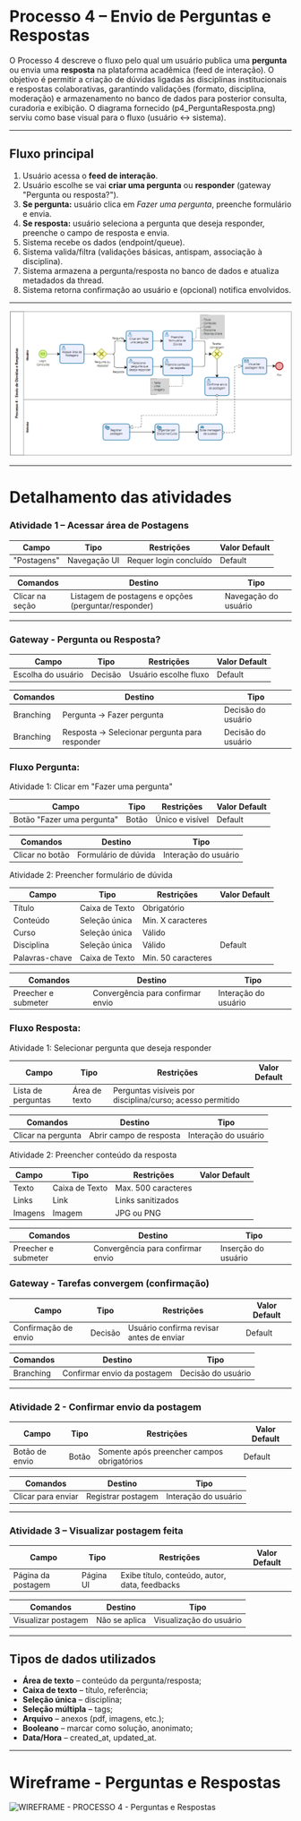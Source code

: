 # Processo 4 – Envio de Perguntas e Respostas

O Processo 4 descreve o fluxo pelo qual um usuário publica uma **pergunta** ou envia uma **resposta** na plataforma acadêmica (feed de interação). O objetivo é permitir a criação de dúvidas ligadas às disciplinas institucionais e respostas colaborativas, garantindo validações (formato, disciplina, moderação) e armazenamento no banco de dados para posterior consulta, curadoria e exibição. O diagrama fornecido (p4_PerguntaResposta.png) serviu como base visual para o fluxo (usuário ↔ sistema).

---

## Fluxo principal
1. Usuário acessa o **feed de interação**.  
2. Usuário escolhe se vai **criar uma pergunta** ou **responder** (gateway "Pergunta ou resposta?").  
3. **Se pergunta:** usuário clica em *Fazer uma pergunta*, preenche formulário e envia.  
4. **Se resposta:** usuário seleciona a pergunta que deseja responder, preenche o campo de resposta e envia.  
5. Sistema recebe os dados (endpoint/queue).  
6. Sistema valida/filtra (validações básicas, antispam, associação à disciplina).  
7. Sistema armazena a pergunta/resposta no banco de dados e atualiza metadados da thread.  
8. Sistema retorna confirmação ao usuário e (opcional) notifica envolvidos.

---

![PROCESSO 4 - Envio de Perguntas e Respostas](../images/p4_PerguntaResposta.png "Modelo BPMN do Processo 4.")

---

# Detalhamento das atividades  

### Atividade 1 – Acessar área de Postagens 

| **Campo**         | **Tipo**       | **Restrições**              | **Valor Default** |
|-------------------|----------------|-----------------------------|-------------------|
| "Postagens"       | Navegação UI   | Requer login concluído      |  Default          |

| **Comandos**      | **Destino**            | **Tipo**   |
|-------------------|------------------------|------------|
| Clicar na seção   | Listagem de postagens e opções (perguntar/responder) | Navegação do usuário |

---

### Gateway - Pergunta ou Resposta?
| **Campo**          | **Tipo**    | **Restrições**                                | **Valor Default** |
|--------------------|-------------|-----------------------------------------------|-------------------|
| Escolha do usuário | Decisão     | Usuário escolhe fluxo | Default                                   |

| **Comandos**       | **Destino**                      | **Tipo**   |
|--------------------|----------------------------------|------------|
| Branching          | Pergunta → Fazer pergunta        | Decisão do usuário |
| Branching          | Resposta → Selecionar pergunta para responder | Decisão do usuário |


### Fluxo Pergunta:

Atividade 1: Clicar em "Fazer uma pergunta" 

| **Campo**          | **Tipo**    | **Restrições**                | **Valor Default** |
|--------------------|-------------|-------------------------------|-------------------|
| Botão "Fazer uma pergunta" | Botão | Único e visível  | Default  |         

| **Comandos**       | **Destino**                      | **Tipo**   |
|--------------------|----------------------------------|------------|
| Clicar no botão    | Formulário de dúvida | Interação do usuário   |

Atividade 2: Preencher formulário de dúvida

| **Campo**          | **Tipo**    | **Restrições**                | **Valor Default** |
|--------------------|-------------|-------------------------------|-------------------|
| Título   | Caixa de Texto | Obrigatório | | 
| Conteúdo | Seleção única | Min. X caracteres | |
| Curso | Seleção única | Válido| | Default|
| Disciplina | Seleção única | Válido| Default|
| Palavras-chave |Caixa de Texto  | Min. 50 caracteres | |

| **Comandos**       | **Destino**                       | **Tipo**             |
|--------------------|-----------------------------------|----------------------|
| Preecher e submeter| Convergência para confirmar envio | Interação do usuário |


### Fluxo Resposta:
Atividade 1: Selecionar pergunta que deseja responder 

| **Campo**          | **Tipo**        | **Restrições**               |**Valor Default**|
|--------------------|-----------------|------------------------------|------------|
| Lista de perguntas | Área de texto   | Perguntas visíveis por disciplina/curso; acesso permitido  | |

| **Comandos**       | **Destino**                      | **Tipo**   |
|--------------------|----------------------------------|------------|
| Clicar na pergunta | Abrir campo de resposta | Interação do usuário|

Atividade 2: Preencher conteúdo da resposta 

| **Campo**          | **Tipo**    | **Restrições**                |**Valor Default**|
|--------------------|-------------|-------------------------------|-----------------|
| Texto   | Caixa de Texto | Max. 500 caracteres |
| Links   | Link | Links sanitizados | |
| Imagens | Imagem | JPG ou PNG |  |

| **Comandos**       | **Destino**                      | **Tipo**   |
|--------------------|----------------------------------|------------|
| Preecher e submeter| Convergência para confirmar envio| Inserção do usuário |


### Gateway - Tarefas convergem (confirmação)
| **Campo**          | **Tipo**    | **Restrições**                                |**Valor Default**|
|--------------------|-------------|-----------------------------------------------|----------|
|Confirmação de envio| Decisão     | Usuário confirma revisar antes de enviar      | Default  |

| **Comandos**       | **Destino**                      | **Tipo**   |
|--------------------|----------------------------------|------------|
| Branching          | Confirmar envio da postagem      | Decisão do usuário |


---

### Atividade 2 - Confirmar envio da postagem 

| **Campo**          | **Tipo**    | **Restrições**                |**Valor Default**|
|--------------------|-------------|-------------------------------|------------|
| Botão de envio     | Botão       | Somente após preencher campos obrigatórios | Default  |

| **Comandos**       | **Destino**                      | **Tipo**   |
|--------------------|----------------------------------|------------|
|Clicar para enviar  | Registrar postagem               | Interação do usuário |


---

### Atividade 3 – Visualizar postagem feita 
 
| **Campo**         | **Tipo**        | **Restrições**                                 |**Valor Default** |
|-------------------|-----------------|------------------------------------------------|------------------|
| Página da postagem| Página UI       | Exibe título, conteúdo, autor, data, feedbacks | |

| **Comandos**       | **Destino**                 | **Tipo**   |
|--------------------|-----------------------------|------------|
| Visualizar postagem| Não se aplica               | Visualização do usuário |

---

## Tipos de dados utilizados
- **Área de texto** – conteúdo da pergunta/resposta;  
- **Caixa de texto** – título, referência;  
- **Seleção única** – disciplina;  
- **Seleção múltipla** – tags;  
- **Arquivo** – anexos (pdf, imagens, etc.);  
- **Booleano** – marcar como solução, anonimato;  
- **Data/Hora** – created_at, updated_at.

---

# Wireframe - Perguntas e Respostas

![WIREFRAME - PROCESSO 4 - Perguntas e Respostas](../images/wireframe_[].png)
